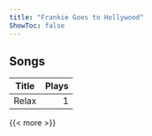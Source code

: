 ```yaml
---
title: "Frankie Goes to Hollywood"
ShowToc: false
---
```


## Songs
Title | Plays 
----- | -----: 
Relax | 1

{{< more >}}
